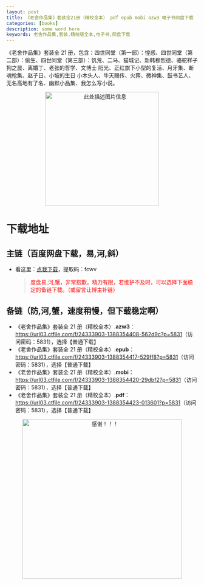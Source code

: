 ```yaml
---
layout: post
title: 《老舍作品集》套装全21册（精校全本） pdf epub mobi azw3 电子书网盘下载
categories: [books]
description: some word here
keywords: 老舍作品集,套装,精校版全本,电子书,网盘下载
---
```


《老舍作品集》套装全 21 册，包含：四世同堂（第一部）：惶惑、四世同堂（第二部）：偷生、四世同堂（第三部）：饥荒、二马、猫城记、新韩穆烈德、骆驼祥子 狗之晨、离婚丁、老张的哲学、文博士 阳光、正红旗下小型的复活、月牙集、断魂枪集、赵子日、小坡的生日 小木头人、牛天赐传、火葬、微神集、鼓书艺人、无名高地有了名、幽默小品集、我怎么写小说。

<div align="center"><img src="https://qweree.cn/wp-content/uploads/2024/10/lao-she-zuo-pin-ji-tuya.jpg" alt="此处描述图片信息" width="300px" height="auto"></div>

# 下载地址

## 主链（百度网盘下载，易,河,斜）

- 看这里：[点我下载](https://pan.baidu.com/s/1iMXUbSbtZQZjDcqDmnWUyw?pwd=fcwv)，提取码：fcwv

  > <p style="color:red" >度盘易,河,蟹，非常抱歉。精力有限，若维护不及时，可以选择下面稳定的备链下载。（或留言让博主补链）</p>

## 备链（防,河,蟹，速度稍慢，但下载稳定啊）

- 《老舍作品集》套装全 21 册（精校全本）.**azw3**：<https://url03.ctfile.com/f/24333903-1388354408-562d9c?p=5831>（访问密码：5831），选择【普通下载】
- 《老舍作品集》套装全 21 册（精校全本）.**epub**：<https://url03.ctfile.com/f/24333903-1388354417-529ff8?p=5831>（访问密码：5831），选择【普通下载】
- 《老舍作品集》套装全 21 册（精校全本）.**mobi**：<https://url03.ctfile.com/f/24333903-1388354420-29dbf2?p=5831>（访问密码：5831），选择【普通下载】
- 《老舍作品集》套装全 21 册（精校全本）.**pdf**：<https://url03.ctfile.com/f/24333903-1388354423-013601?p=5831>（访问密码：5831），选择【普通下载】

<div align="center"><img src="https://pic.imgdb.cn/item/6707df6bd29ded1a8ce37031.gif" alt="感谢！！！" width="420px" height="auto"/></div>

